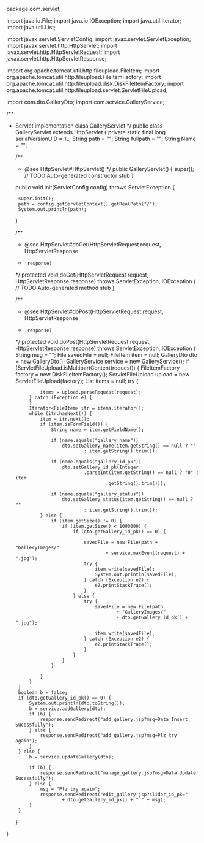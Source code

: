 package com.servlet;

import java.io.File;
import java.io.IOException;
import java.util.Iterator;
import java.util.List;

import javax.servlet.ServletConfig;
import javax.servlet.ServletException;
import javax.servlet.http.HttpServlet;
import javax.servlet.http.HttpServletRequest;
import javax.servlet.http.HttpServletResponse;

import org.apache.tomcat.util.http.fileupload.FileItem;
import org.apache.tomcat.util.http.fileupload.FileItemFactory;
import org.apache.tomcat.util.http.fileupload.disk.DiskFileItemFactory;
import org.apache.tomcat.util.http.fileupload.servlet.ServletFileUpload;

import com.dto.GalleryDto;
import com.service.GalleryService;

/**
 * Servlet implementation class GalleryServlet
 */
public class GalleryServlet extends HttpServlet {
	private static final long serialVersionUID = 1L;
	String path = "";
	String fullpath = "";
	String Name = "";

	/**
	 * @see HttpServlet#HttpServlet()
	 */
	public GalleryServlet() {
		super();
		// TODO Auto-generated constructor stub
	}

	public void init(ServletConfig config) throws ServletException {

		super.init();
		path = config.getServletContext().getRealPath("/");
		System.out.println(path);

	}

	/**
	 * @see HttpServlet#doGet(HttpServletRequest request, HttpServletResponse
	 *      response)
	 */
	protected void doGet(HttpServletRequest request,
			HttpServletResponse response) throws ServletException, IOException {
		// TODO Auto-generated method stub
	}

	/**
	 * @see HttpServlet#doPost(HttpServletRequest request, HttpServletResponse
	 *      response)
	 */
	protected void doPost(HttpServletRequest request,
			HttpServletResponse response) throws ServletException, IOException {
		String msg = "";
		File savedFile = null;
		FileItem item = null;
		GalleryDto dto = new GalleryDto();
		GalleryService service = new GalleryService();
		if (ServletFileUpload.isMultipartContent(request)) {
			FileItemFactory factory = new DiskFileItemFactory();
			ServletFileUpload upload = new ServletFileUpload(factory);
			List<FileItem> items = null;
			try {

				items = upload.parseRequest(request);
			} catch (Exception e) {
			}
			Iterator<FileItem> itr = items.iterator();
			while (itr.hasNext()) {
				item = itr.next();
				if (item.isFormField()) {
					String name = item.getFieldName();

					if (name.equals("gallery_name"))
						dto.setGallery_name(item.getString() == null ? ""
								: item.getString().trim());

					if (name.equals("gallery_id_pk"))
						dto.setGallery_id_pk(Integer
								.parseInt(item.getString() == null ? "0" : item
										.getString().trim()));

					if (name.equals("gallery_status"))
						dto.setGallery_status(item.getString() == null ? ""
								: item.getString().trim());
				} else {
					if (item.getSize() != 0) {
						if (item.getSize() < 1000000) {
							if (dto.getGallery_id_pk() == 0) {

								savedFile = new File(path + "GalleryImages/"
										+ service.maxEvent(request) + ".jpg");
								try {
									item.write(savedFile);
									System.out.println(savedFile);
								} catch (Exception e2) {
									e2.printStackTrace();
								}
							} else {
								try {
									savedFile = new File(path
											+ "GalleryImages/"
											+ dto.getGallery_id_pk() + ".jpg");

									item.write(savedFile);
								} catch (Exception e2) {
									e2.printStackTrace();
								}
							}
						}
					}

				}
			}
		}
		boolean b = false;
		if (dto.getGallery_id_pk() == 0) {
			System.out.println(dto.toString());
			b = service.addGallery(dto);
			if (b) {
				response.sendRedirect("add_gallery.jsp?msg=Data Insert Sucessfully");
			} else {
				response.sendRedirect("add_gallery.jsp?msg=Plz try again");
			}
		} else {
			b = service.updateGallery(dto);

			if (b) {
				response.sendRedirect("manage_gallery.jsp?msg=Data Update Sucessfully");
			} else {
				msg = "Plz try again";
				response.sendRedirect("edit_gallery.jsp?slider_id_pk="
						+ dto.getGallery_id_pk() + " " + msg);
			}
		}
	}

}
